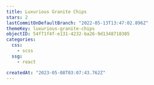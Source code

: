 ```yaml
---
title: Luxurious Granite Chips
stars: 2
lastCommitOnDefaultBranch: "2022-05-13T13:47:02.896Z"
themeKey: luxurious-granite-chips
objectID: 54f71f4f-e131-4232-ba26-9d1348718305
categories:
  css:
    - scss
  ssg:
    - react

createdAt: "2023-05-08T03:07:43.762Z"
---
```

